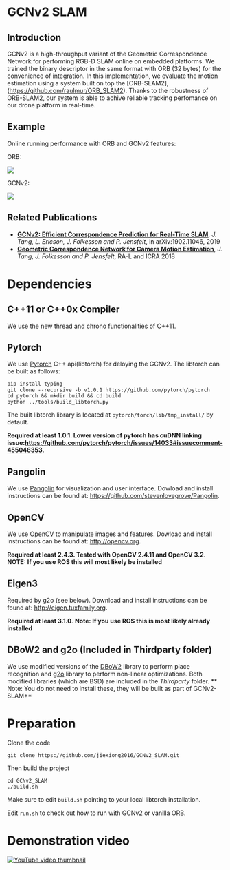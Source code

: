 # GCNv2 SLAM

## Introduction
GCNv2 is a high-throughput variant of the Geometric Correspondence Network for performing RGB-D SLAM online on embedded platforms. We trained the binary descriptor in the same format with ORB (32 bytes) for the convenience of integration. In this implementation, we evaluate the motion estimation using a system built on top the [ORB-SLAM2], (https://github.com/raulmur/ORB_SLAM2). Thanks to the robustness of ORB-SLAM2, our system is able to achive reliable tracking perfomance on our drone platform in real-time. 

## Example
Online running performance with ORB and GCNv2 features:

ORB:

![](orb.gif)

GCNv2:

![](gcn.gif)

## Related Publications

* **[GCNv2: Efficient Correspondence Prediction for Real-Time SLAM](https://arxiv.org/pdf/1902.11046.pdf)**, *J. Tang, L. Ericson, J. Folkesson and P. Jensfelt*, in arXiv:1902.11046, 2019
* **[Geometric Correspondence Network for Camera Motion Estimation](http://ieeexplore.ieee.org/stamp/stamp.jsp?tp=&arnumber=8260906&isnumber=8214927)**, *J. Tang, J. Folkesson and P. Jensfelt*, RA-L and ICRA 2018

# Dependencies

## C++11 or C++0x Compiler
We use the new thread and chrono functionalities of C++11.

## Pytorch
We use [Pytorch](https://github.com/pytorch/pytorch) C++ api(libtorch) for deloying the GCNv2. The libtorch can be built as follows:
```
pip install typing
git clone --recursive -b v1.0.1 https://github.com/pytorch/pytorch
cd pytorch && mkdir build && cd build
python ../tools/build_libtorch.py
```
The built libtorch library is located at ```pytorch/torch/lib/tmp_install/``` by default.

**Required at least 1.0.1. Lower version of pytorch has cuDNN linking issue:https://github.com/pytorch/pytorch/issues/14033#issuecomment-455046353.**

## Pangolin
We use [Pangolin](https://github.com/stevenlovegrove/Pangolin) for visualization and user interface. Dowload and install instructions can be found at: https://github.com/stevenlovegrove/Pangolin.

## OpenCV
We use [OpenCV](http://opencv.org) to manipulate images and features. Dowload and install instructions can be found at: http://opencv.org. 

**Required at least 2.4.3. Tested with OpenCV 2.4.11 and OpenCV 3.2**.
**NOTE: If you use ROS this will most likely be installed**

## Eigen3
Required by g2o (see below). Download and install instructions can be found at: http://eigen.tuxfamily.org. 

**Required at least 3.1.0**.
**Note: If you use ROS this is most likely already installed**

## DBoW2 and g2o (Included in Thirdparty folder)
We use modified versions of the [DBoW2](https://github.com/dorian3d/DBoW2) library to perform place recognition and [g2o](https://github.com/RainerKuemmerle/g2o) library to perform non-linear optimizations. Both modified libraries (which are BSD) are included in the *Thirdparty* folder. 
** Note: You do not need to install these, they will be built as part of GCNv2-SLAM**

# Preparation
Clone the code
```
git clone https://github.com/jiexiong2016/GCNv2_SLAM.git
```
Then build the project 
```
cd GCNv2_SLAM
./build.sh
```
Make sure to edit `build.sh` pointing to your local libtorch installation. 

Edit `run.sh` to check out how to run with GCNv2 or vanilla ORB.

# Demonstration video

[![YouTube video thumbnail](https://i.ytimg.com/vi/pz-gdnR9tAM/hqdefault.jpg)](https://www.youtube.com/watch?v=pz-gdnR9tAM)
